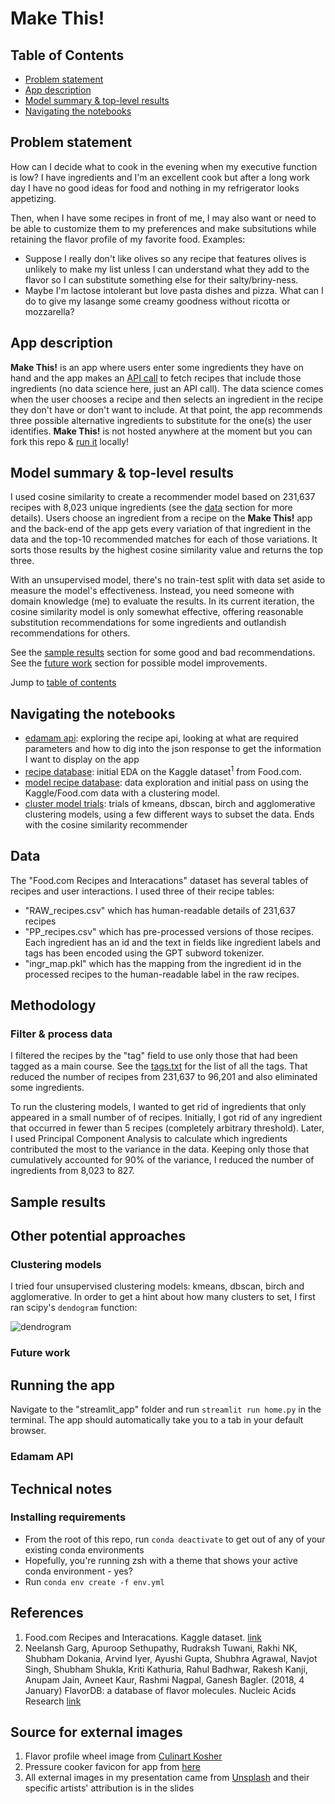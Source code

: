 # Make This!

## Table of Contents
- [Problem statement](#problem-statement)
- [App description](#app-description)
- [Model summary & top-level results](#model-summary--top-level-results)
- [Navigating the notebooks](#navigating-the-notebooks)

## Problem statement
How can I decide what to cook in the evening when my executive function is low? I have ingredients and I'm an excellent 
cook but after a long work day I have no good ideas for food and nothing in my refrigerator looks appetizing.

Then, when I have some recipes in front of me, I may also want or need to be able to customize them to my preferences and make 
subsitutions while retaining the flavor profile of my favorite food. Examples:
- Suppose I really don't like olives so any recipe that features olives is unlikely to make my list unless I can understand what they
    add to the flavor so I can substitute something else for their salty/briny-ness.
- Maybe I'm lactose intolerant but love pasta dishes and pizza. What can I do to give my lasange some creamy goodness without ricotta 
    or mozzarella?

## App description
**Make This!** is an app where users enter some ingredients they have on hand and the app makes an [API call](#edamam-api) to fetch 
recipes that include those ingredients (no data science here, just an API call). The data science comes when the user chooses a 
recipe and then selects an ingredient in the recipe they don't have or don't want to include. At that point, the app recommends three
possible alternative ingredients to substitute for the one(s) the user identifies. **Make This!** is not hosted anywhere at the moment 
but you can fork this repo & [run it](#running-the-app) locally!


## Model summary & top-level results
I used cosine similarity to create a recommender model based on 231,637 recipes with 8,023 unique ingredients (see the [data](#data) 
section for more details). Users choose an ingredient from a recipe on the **Make This!** app and the back-end of the app gets every 
variation of that ingredient in the data and the top-10 recommended matches for each of those variations. It sorts those results by 
the highest cosine similarity value and returns the top three.

With an unsupervised model, there's no train-test split with data set aside to measure the model's effectiveness. Instead, you need
someone with domain knowledge (me) to evaluate the results. In its current iteration, the cosine similarity model is only somewhat
effective, offering reasonable substitution recommendations for some ingredients and outlandish recommendations for others.

See the [sample results](#sample-results) section for some good and bad recommendations.
See the [future work](#future-work) section for possible model improvements.

Jump to [table of contents](#table-of-contents)

## Navigating the notebooks
- [edamam api](/notebooks/edamam_recipe_api.ipynb): exploring the recipe api, looking at what are required parameters and how to dig into the json
response to get the information I want to display on the app
- [recipe database](/notebooks/recipe_database.ipynb): initial EDA on the Kaggle dataset<sup>1</sup> from Food.com.
- [model recipe database](/notebooks/model_recipe_database.ipynb): data exploration and initial pass on using the Kaggle/Food.com data with a clustering model. 
- [cluster model trials](/notebooks/cluster_model_trials.ipynb): trials of kmeans, dbscan, birch and agglomerative clustering models, using a few different
ways to subset the data. Ends with the cosine similarity recommender


## Data
The "Food.com Recipes and Interacations" dataset has several tables of recipes and user interactions. I used three of their recipe tables:
- "RAW_recipes.csv" which has human-readable details of 231,637 recipes
- "PP_recipes.csv" which has pre-processed versions of those recipes. Each ingredient has an id and the text in fields like ingredient labels and tags
has been encoded using the GPT subword tokenizer.
- "ingr_map.pkl" which has the mapping from the ingredient id in the processed recipes to the human-readable label in the raw recipes.


## Methodology
### Filter & process data
I filtered the recipes by the "tag" field to use only those that had been tagged as a main course. See the [tags.txt](/data/generated_data/tags.txt) for
the list of all the tags. That reduced the number of recipes from 231,637 to 96,201 and also eliminated some ingredients.

To run the clustering models, I wanted to get rid of ingredients that only appeared in a small number of of recipes. Initially, I got rid of any 
ingredient that occurred in fewer than 5 recipes (completely arbitrary threshold). Later, I used Principal Component Analysis to calculate which 
ingredients contributed the most to the variance in the data. Keeping only those that cumulatively accounted for 90% of the variance, I reduced the 
number of ingredients from 8,023 to 827.

## Sample results


## Other potential approaches
### Clustering models
I tried four unsupervised clustering models: kmeans, dbscan, birch and agglomerative. In order to get a hint about how many clusters to set, I first 
ran scipy's `dendogram` function:

![dendrogram](/images/scipy_dendrogram.png)

### Future work


## Running the app
Navigate to the "streamlit_app" folder and run `streamlit run home.py` in the terminal. The app
should automatically take you to a tab in your default browser.

### Edamam API


## Technical notes
### Installing requirements
- From the root of this repo, run `conda deactivate` to get out of any of your existing conda environments
- Hopefully, you're running zsh with a theme that shows your active conda environment - yes?
- Run `conda env create -f env.yml`


## References
1. Food.com Recipes and Interacations. Kaggle dataset. [link](https://www.kaggle.com/datasets/shuyangli94/food-com-recipes-and-user-interactions/data)
1. Neelansh Garg, Apuroop Sethupathy, Rudraksh Tuwani, Rakhi NK, Shubham Dokania, Arvind Iyer, Ayushi Gupta, Shubhra Agrawal, Navjot Singh, Shubham Shukla, Kriti Kathuria, Rahul Badhwar, Rakesh Kanji, Anupam Jain, Avneet Kaur, Rashmi Nagpal, Ganesh Bagler. (2018, 4 January) FlavorDB: a database of flavor molecules. Nucleic Acids Research [link](https://academic.oup.com/nar/article/46/D1/D1210/4559748#107188690)

## Source for external images
1. Flavor profile wheel image from [Culinart Kosher](https://cooking.marcgottlieb.com/2014/11/flavor-profile/)
2. Pressure cooker favicon for app from [here](https://www.flaticon.com/packs/cooking-178?word=cooking)
3. All external images in my presentation came from [Unsplash](https://unsplash.com/) and their specific artists' attribution is in the slides
